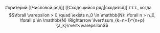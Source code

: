 #критерий
[[Числовой ряд]] [[Сходящийся ряд|сходится]] т.т.т., когда$$\forall \varepsilon > 0 \quad \exists n_0 \in \mathbb{N}: \forall n > n_0, \forall p \in \mathbb{N} \Rightarrow \lvert\sum_{k=n+1}^{n+p}{a_k}\rvert<\varepsilon$$